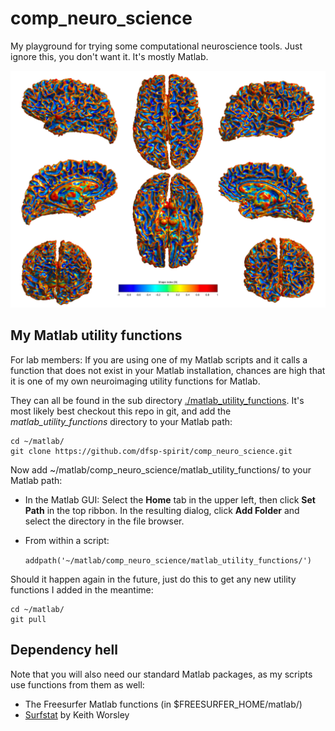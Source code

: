 # comp_neuro_science

My playground for trying some computational neuroscience tools. Just ignore this, you don't want it. It's mostly Matlab.

![shape_index_of_white_on_white](./matlab_brain_curvature/shape_index_of_white_on_white.jpg?raw=true "The Shape index (SI) of the white matter surface of a human brain.")

## My Matlab utility functions

For lab members: If you are using one of my Matlab scripts and it calls a function that does not exist in your Matlab installation, chances are high that it is one of my own neuroimaging utility functions for Matlab.

They can all be found in the sub directory [./matlab_utility_functions](./matlab_utility_functions). It's most likely best checkout this repo in git, and add the *matlab_utility_functions* directory to your Matlab path:

    cd ~/matlab/
    git clone https://github.com/dfsp-spirit/comp_neuro_science.git
    
Now add ~/matlab/comp_neuro_science/matlab_utility_functions/ to your Matlab path:

* In the Matlab GUI: Select the **Home** tab in the upper left, then click **Set Path** in the top ribbon. In the resulting dialog, click **Add Folder** and select the directory in the file browser.
* From within a script:

    ```addpath('~/matlab/comp_neuro_science/matlab_utility_functions/')```

Should it happen again in the future, just do this to get any new utility functions I added in the meantime:

    cd ~/matlab/
    git pull

## Dependency hell

Note that you will also need our standard Matlab packages, as my scripts use functions from them as well: 

* The Freesurfer Matlab functions (in $FREESURFER_HOME/matlab/)
* [Surfstat](https://galton.uchicago.edu/faculty/InMemoriam/worsley/research/surfstat/) by Keith Worsley
